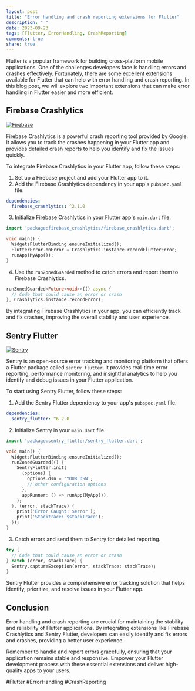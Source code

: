 ```yaml
---
layout: post
title: "Error handling and crash reporting extensions for Flutter"
description: " "
date: 2023-09-23
tags: [Flutter, ErrorHandling, CrashReporting]
comments: true
share: true
---
```


Flutter is a popular framework for building cross-platform mobile applications. One of the challenges developers face is handling errors and crashes effectively. Fortunately, there are some excellent extensions available for Flutter that can help with error handling and crash reporting. In this blog post, we will explore two important extensions that can make error handling in Flutter easier and more efficient.

## Firebase Crashlytics

[![Firebase](https://firebase.google.com/downloads/brand-guidelines/PNG/logo-standard.png)](https://firebase.google.com/)

Firebase Crashlytics is a powerful crash reporting tool provided by Google. It allows you to track the crashes happening in your Flutter app and provides detailed crash reports to help you identify and fix the issues quickly. 

To integrate Firebase Crashlytics in your Flutter app, follow these steps:

1. Set up a Firebase project and add your Flutter app to it.
2. Add the Firebase Crashlytics dependency in your app's `pubspec.yaml` file.

```yaml
dependencies:
  firebase_crashlytics: ^2.1.0
```

3. Initialize Firebase Crashlytics in your Flutter app's `main.dart` file.

```dart
import 'package:firebase_crashlytics/firebase_crashlytics.dart';

void main() {
  WidgetsFlutterBinding.ensureInitialized();
  FlutterError.onError = Crashlytics.instance.recordFlutterError;
  runApp(MyApp());
}
```

4. Use the `runZonedGuarded` method to catch errors and report them to Firebase Crashlytics.

```dart
runZonedGuarded<Future<void>>(() async {
  // Code that could cause an error or crash
}, Crashlytics.instance.recordError);
```

By integrating Firebase Crashlytics in your app, you can efficiently track and fix crashes, improving the overall stability and user experience.

## Sentry Flutter

[![Sentry](https://avatars.githubusercontent.com/u/1396951?s=200&v=4)](https://sentry.io/)

Sentry is an open-source error tracking and monitoring platform that offers a Flutter package called `sentry_flutter`. It provides real-time error reporting, performance monitoring, and insightful analytics to help you identify and debug issues in your Flutter application.

To start using Sentry Flutter, follow these steps:

1. Add the Sentry Flutter dependency to your app's `pubspec.yaml` file.

```yaml
dependencies:
  sentry_flutter: ^6.2.0
```

2. Initialize Sentry in your `main.dart` file.

```dart
import 'package:sentry_flutter/sentry_flutter.dart';

void main() {
  WidgetsFlutterBinding.ensureInitialized();
  runZonedGuarded(() {
    SentryFlutter.init(
      (options) {
        options.dsn = 'YOUR_DSN';
        // other configuration options
      },
      appRunner: () => runApp(MyApp()),
    );
  }, (error, stackTrace) {
    print('Error Caught: $error');
    print('Stacktrace: $stackTrace');
  });
}
```

3. Catch errors and send them to Sentry for detailed reporting.

```dart
try {
  // Code that could cause an error or crash
} catch (error, stackTrace) {
  Sentry.captureException(error, stackTrace: stackTrace);
}
```

Sentry Flutter provides a comprehensive error tracking solution that helps identify, prioritize, and resolve issues in your Flutter app.

## Conclusion

Error handling and crash reporting are crucial for maintaining the stability and reliability of Flutter applications. By integrating extensions like Firebase Crashlytics and Sentry Flutter, developers can easily identify and fix errors and crashes, providing a better user experience. 

Remember to handle and report errors gracefully, ensuring that your application remains stable and responsive. Empower your Flutter development process with these essential extensions and deliver high-quality apps to your users.

\#Flutter #ErrorHandling #CrashReporting